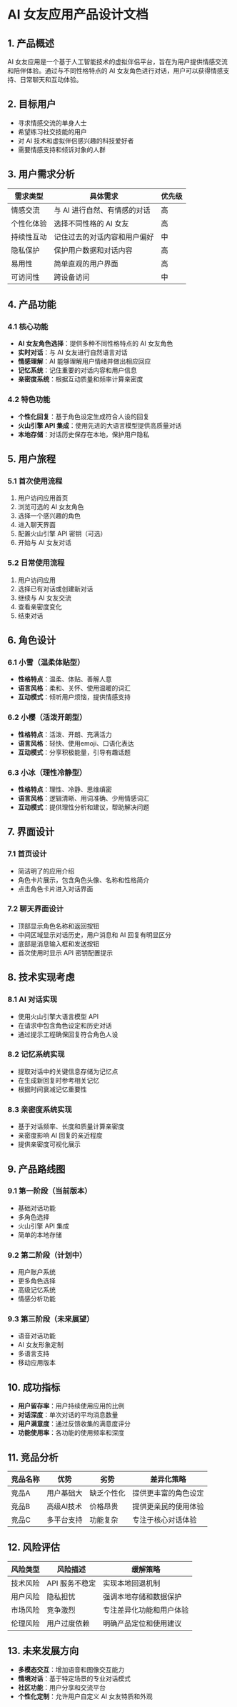 # AI 女友应用产品设计文档

## 1. 产品概述

AI 女友应用是一个基于人工智能技术的虚拟伴侣平台，旨在为用户提供情感交流和陪伴体验。通过与不同性格特点的 AI 女友角色进行对话，用户可以获得情感支持、日常聊天和互动体验。

## 2. 目标用户

- 寻求情感交流的单身人士
- 希望练习社交技能的用户
- 对 AI 技术和虚拟伴侣感兴趣的科技爱好者
- 需要情感支持和倾诉对象的人群

## 3. 用户需求分析

| 需求类型 | 具体需求 | 优先级 |
|---------|---------|-------|
| 情感交流 | 与 AI 进行自然、有情感的对话 | 高 |
| 个性化体验 | 选择不同性格的 AI 女友 | 高 |
| 持续性互动 | 记住过去的对话内容和用户偏好 | 中 |
| 隐私保护 | 保护用户数据和对话内容 | 高 |
| 易用性 | 简单直观的用户界面 | 高 |
| 可访问性 | 跨设备访问 | 中 |

## 4. 产品功能

### 4.1 核心功能

- **AI 女友角色选择**：提供多种不同性格特点的 AI 女友角色
- **实时对话**：与 AI 女友进行自然语言对话
- **情感理解**：AI 能够理解用户情绪并做出相应回应
- **记忆系统**：记住重要的对话内容和用户信息
- **亲密度系统**：根据互动质量和频率计算亲密度

### 4.2 特色功能

- **个性化回复**：基于角色设定生成符合人设的回复
- **火山引擎 API 集成**：使用先进的大语言模型提供高质量对话
- **本地存储**：对话历史保存在本地，保护用户隐私

## 5. 用户旅程

### 5.1 首次使用流程

1. 用户访问应用首页
2. 浏览可选的 AI 女友角色
3. 选择一个感兴趣的角色
4. 进入聊天界面
5. 配置火山引擎 API 密钥（可选）
6. 开始与 AI 女友对话

### 5.2 日常使用流程

1. 用户访问应用
2. 选择已有对话或创建新对话
3. 继续与 AI 女友交流
4. 查看亲密度变化
5. 结束对话

## 6. 角色设计

### 6.1 小雪（温柔体贴型）

- **性格特点**：温柔、体贴、善解人意
- **语言风格**：柔和、关怀、使用温暖的词汇
- **互动模式**：倾听用户烦恼，提供情感支持

### 6.2 小樱（活泼开朗型）

- **性格特点**：活泼、开朗、充满活力
- **语言风格**：轻快、使用emoji、口语化表达
- **互动模式**：分享积极能量，引导有趣话题

### 6.3 小冰（理性冷静型）

- **性格特点**：理性、冷静、思维缜密
- **语言风格**：逻辑清晰、用词准确、少用情感词汇
- **互动模式**：提供理性分析和建议，帮助解决问题

## 7. 界面设计

### 7.1 首页设计

- 简洁明了的应用介绍
- 角色卡片展示，包含角色头像、名称和性格简介
- 点击角色卡片进入对话界面

### 7.2 聊天界面设计

- 顶部显示角色名称和返回按钮
- 中间区域显示对话历史，用户消息和 AI 回复有明显区分
- 底部是消息输入框和发送按钮
- 首次使用时显示 API 密钥配置提示

## 8. 技术实现考虑

### 8.1 AI 对话实现

- 使用火山引擎大语言模型 API
- 在请求中包含角色设定和历史对话
- 通过提示工程确保回复符合角色人设

### 8.2 记忆系统实现

- 提取对话中的关键信息存储为记忆点
- 在生成新回复时参考相关记忆
- 根据时间衰减记忆重要性

### 8.3 亲密度系统实现

- 基于对话频率、长度和质量计算亲密度
- 亲密度影响 AI 回复的亲近程度
- 提供亲密度可视化展示

## 9. 产品路线图

### 9.1 第一阶段（当前版本）

- 基础对话功能
- 多角色选择
- 火山引擎 API 集成
- 简单的本地存储

### 9.2 第二阶段（计划中）

- 用户账户系统
- 更多角色选择
- 高级记忆系统
- 情感分析功能

### 9.3 第三阶段（未来展望）

- 语音对话功能
- AI 女友形象定制
- 多语言支持
- 移动应用版本

## 10. 成功指标

- **用户留存率**：用户持续使用应用的比例
- **对话深度**：单次对话的平均消息数量
- **用户满意度**：通过反馈收集的满意度评分
- **功能使用率**：各功能的使用频率和深度

## 11. 竞品分析

| 竞品名称 | 优势 | 劣势 | 差异化策略 |
|---------|------|------|-----------|
| 竞品A | 用户基础大 | 缺乏个性化 | 提供更丰富的角色设定 |
| 竞品B | 高级AI技术 | 价格昂贵 | 提供更亲民的使用体验 |
| 竞品C | 多平台支持 | 功能复杂 | 专注于核心对话体验 |

## 12. 风险评估

| 风险类型 | 风险描述 | 缓解策略 |
|---------|---------|---------|
| 技术风险 | API 服务不稳定 | 实现本地回退机制 |
| 用户风险 | 隐私担忧 | 强调本地存储和数据保护 |
| 市场风险 | 竞争激烈 | 专注差异化功能和用户体验 |
| 伦理风险 | 用户过度依赖 | 明确产品定位和使用建议 |

## 13. 未来发展方向

- **多模态交互**：增加语音和图像交互能力
- **情境对话**：基于特定场景的专业对话模式
- **社区功能**：用户分享和交流平台
- **个性化定制**：允许用户自定义 AI 女友特质和外观
